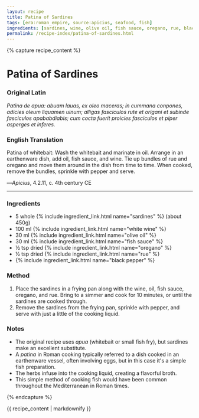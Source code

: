 ```yaml
---
layout: recipe
title: Patina of Sardines
tags: [era:roman_empire, source:apicius, seafood, fish]
ingredients: [sardines, wine, olive oil, fish sauce, oregano, rue, black pepper]
permalink: /recipe-index/patina-of-sardines.html
---
```


{% capture recipe_content %}
# Patina of Sardines

### Original Latin
*Patina de apua: abuam lauas, ex oleo maceras; in cummana conpones, adicies oleum liquamen uinum; alligas fasciculos rute et origani et subinde fasciculos apababdiabis; cum cocta fuerit proicies fasciculos et piper asperges et inferes.*

### English Translation
Patina of whitebait: Wash the whitebait and marinate in oil. Arrange in an earthenware dish, add oil, fish sauce, and wine. Tie up bundles of rue and oregano and move them around in the dish from time to time. When cooked, remove the bundles, sprinkle with pepper and serve.

—*Apicius*, 4.2.11, c. 4th century CE

___

### Ingredients
- 5 whole {% include ingredient_link.html name="sardines" %} (about 450g)
- 100 ml {% include ingredient_link.html name="white wine" %}
- 30 ml {% include ingredient_link.html name="olive oil" %}
- 30 ml {% include ingredient_link.html name="fish sauce" %}
- ½ tsp dried {% include ingredient_link.html name="oregano" %}
- ½ tsp dried {% include ingredient_link.html name="rue" %}
- {% include ingredient_link.html name="black pepper" %}

### Method
1. Place the sardines in a frying pan along with the wine, oil, fish sauce, oregano, and rue. Bring to a simmer and cook for 10 minutes, or until the sardines are cooked through.
2. Remove the sardines from the frying pan, sprinkle with pepper, and serve with just a little of the cooking liquid.

### Notes
- The original recipe uses *apua* (whitebait or small fish fry), but sardines make an excellent substitute.
- A *patina* in Roman cooking typically referred to a dish cooked in an earthenware vessel, often involving eggs, but in this case it's a simple fish preparation.
- The herbs infuse into the cooking liquid, creating a flavorful broth.
- This simple method of cooking fish would have been common throughout the Mediterranean in Roman times.

{% endcapture %}

{{ recipe_content | markdownify }}